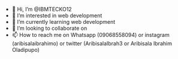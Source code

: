 - 👋 Hi, I’m @IBMTECKO12
- 👀 I’m interested in web development
- 🌱 I’m currently learning web development
- 💞️ I’m looking to collaborate on 
- 📫 How to reach me on Whatsapp (09068558094) or instagram (aribisalaibrahimo) or twitter (AribisalaIbrah3 or Aribisala Ibrahim Oladipupo)

<!---
IBMTECKO12/IBMTECKO12 is a ✨ special ✨ repository because its `README.md` (this file) appears on your GitHub profile.
You can click the Preview link to take a look at your changes.
--->
